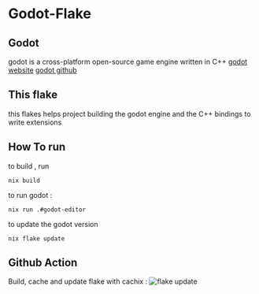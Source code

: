 # Godot-Flake
## Godot
godot is a cross-platform open-source game engine written in C++ 
[godot website](godotengine.org/)
[godot github](https://github.com/godotengine)

## This flake
this flakes helps project building the godot engine and the C++ bindings to write extensions

## How To run
to build , run 
```
nix build
```
to run godot :
```
nix run .#godot-editor
```
to update the godot version
```
nix flake update
```

## Github Action

Build, cache and update flake with cachix : ![flake update](https://github.com/MadMcCrow/Godot-flake/.github/workflows/flake-update.yml/badge.svg)
